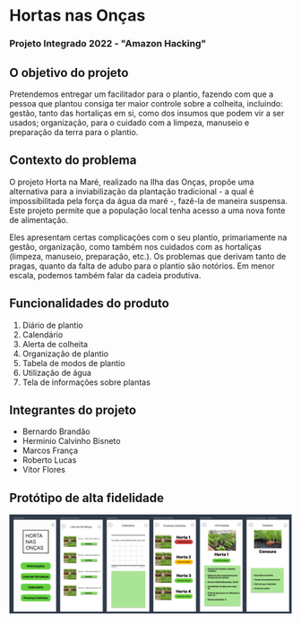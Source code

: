 # Hortas nas Onças
### Projeto Integrado 2022 - "Amazon Hacking"

## O objetivo do projeto
Pretendemos entregar um facilitador para o plantio, fazendo com que a pessoa que plantou consiga ter maior controle sobre a colheita, incluindo: gestão, tanto das hortaliças em si, como dos insumos que podem vir a ser usados; organização, para o cuidado com a limpeza, manuseio e preparação da terra para o plantio.

## Contexto do problema
O projeto Horta na Maré, realizado na Ilha das Onças, propõe uma alternativa para a inviabilização da plantação tradicional - a qual é impossibilitada pela força da água da maré -, fazê-la de maneira suspensa. Este projeto permite que a população local tenha acesso a uma nova fonte de alimentação.

Eles apresentam certas complicações com o seu plantio, primariamente na gestão, organização, como também nos cuidados com as hortaliças (limpeza, manuseio, preparação, etc.). Os problemas que derivam tanto de pragas, quanto da falta de adubo para o plantio são notórios. Em menor escala, podemos também falar da cadeia produtiva.

## Funcionalidades do produto
1. Diário de plantio
2. Calendário 
3. Alerta de colheita
4. Organização de plantio
5. Tabela de modos de plantio
6. Utilização de água
7. Tela de informações sobre plantas

## Integrantes do projeto
- Bernardo Brandão
- Herminio Calvinho Bisneto
- Marcos França
- Roberto Lucas
- Vitor Flores

## Protótipo de alta fidelidade
![prototipo](https://github.com/bernrdo/Hortas-nas-On-as/blob/9c62ae6c30dcbf72f1e3e0b52d782318fdc9344f/Prototipo%20app.png)
